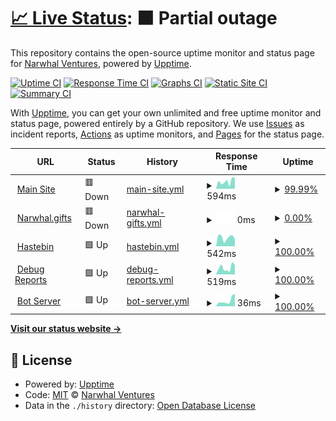 # [📈 Live Status](https://status.narwhal.cool): <!--live status--> **🟧 Partial outage**

This repository contains the open-source uptime monitor and status page for [Narwhal Ventures](https://narwhal.cool), powered by [Upptime](https://github.com/upptime/upptime).

[![Uptime CI](https://github.com/narwhalventures/status/workflows/Uptime%20CI/badge.svg)](https://github.com/narwhalventures/status/actions?query=workflow%3A%22Uptime+CI%22)
[![Response Time CI](https://github.com/narwhalventures/status/workflows/Response%20Time%20CI/badge.svg)](https://github.com/narwhalventures/status/actions?query=workflow%3A%22Response+Time+CI%22)
[![Graphs CI](https://github.com/narwhalventures/status/workflows/Graphs%20CI/badge.svg)](https://github.com/narwhalventures/status/actions?query=workflow%3A%22Graphs+CI%22)
[![Static Site CI](https://github.com/narwhalventures/status/workflows/Static%20Site%20CI/badge.svg)](https://github.com/narwhalventures/status/actions?query=workflow%3A%22Static+Site+CI%22)
[![Summary CI](https://github.com/narwhalventures/status/workflows/Summary%20CI/badge.svg)](https://github.com/narwhalventures/status/actions?query=workflow%3A%22Summary+CI%22)

With [Upptime](https://upptime.js.org), you can get your own unlimited and free uptime monitor and status page, powered entirely by a GitHub repository. We use [Issues](https://github.com/narwhalventures/status/issues) as incident reports, [Actions](https://github.com/narwhalventures/status/actions) as uptime monitors, and [Pages](https://status.narwhal.cool) for the status page.

<!--start: status pages-->
<!-- This summary is generated by Upptime (https://github.com/upptime/upptime) -->
<!-- Do not edit this manually, your changes will be overwritten -->
<!-- prettier-ignore -->
| URL | Status | History | Response Time | Uptime |
| --- | ------ | ------- | ------------- | ------ |
| <img alt="" src="https://icons.duckduckgo.com/ip3/narwhal.cool.ico" height="13"> [Main Site](https://narwhal.cool) | 🟥 Down | [main-site.yml](https://github.com/narwhalventures/status/commits/HEAD/history/main-site.yml) | <details><summary><img alt="Response time graph" src="./graphs/main-site/response-time-week.png" height="20"> 594ms</summary><br><a href="https://status.narwhal.cool/history/main-site"><img alt="Response time 1188" src="https://img.shields.io/endpoint?url=https%3A%2F%2Fraw.githubusercontent.com%2Fnarwhalventures%2Fstatus%2FHEAD%2Fapi%2Fmain-site%2Fresponse-time.json"></a><br><a href="https://status.narwhal.cool/history/main-site"><img alt="24-hour response time 672" src="https://img.shields.io/endpoint?url=https%3A%2F%2Fraw.githubusercontent.com%2Fnarwhalventures%2Fstatus%2FHEAD%2Fapi%2Fmain-site%2Fresponse-time-day.json"></a><br><a href="https://status.narwhal.cool/history/main-site"><img alt="7-day response time 594" src="https://img.shields.io/endpoint?url=https%3A%2F%2Fraw.githubusercontent.com%2Fnarwhalventures%2Fstatus%2FHEAD%2Fapi%2Fmain-site%2Fresponse-time-week.json"></a><br><a href="https://status.narwhal.cool/history/main-site"><img alt="30-day response time 641" src="https://img.shields.io/endpoint?url=https%3A%2F%2Fraw.githubusercontent.com%2Fnarwhalventures%2Fstatus%2FHEAD%2Fapi%2Fmain-site%2Fresponse-time-month.json"></a><br><a href="https://status.narwhal.cool/history/main-site"><img alt="1-year response time 1188" src="https://img.shields.io/endpoint?url=https%3A%2F%2Fraw.githubusercontent.com%2Fnarwhalventures%2Fstatus%2FHEAD%2Fapi%2Fmain-site%2Fresponse-time-year.json"></a></details> | <details><summary><a href="https://status.narwhal.cool/history/main-site">99.99%</a></summary><a href="https://status.narwhal.cool/history/main-site"><img alt="All-time uptime 99.97%" src="https://img.shields.io/endpoint?url=https%3A%2F%2Fraw.githubusercontent.com%2Fnarwhalventures%2Fstatus%2FHEAD%2Fapi%2Fmain-site%2Fuptime.json"></a><br><a href="https://status.narwhal.cool/history/main-site"><img alt="24-hour uptime 99.96%" src="https://img.shields.io/endpoint?url=https%3A%2F%2Fraw.githubusercontent.com%2Fnarwhalventures%2Fstatus%2FHEAD%2Fapi%2Fmain-site%2Fuptime-day.json"></a><br><a href="https://status.narwhal.cool/history/main-site"><img alt="7-day uptime 99.99%" src="https://img.shields.io/endpoint?url=https%3A%2F%2Fraw.githubusercontent.com%2Fnarwhalventures%2Fstatus%2FHEAD%2Fapi%2Fmain-site%2Fuptime-week.json"></a><br><a href="https://status.narwhal.cool/history/main-site"><img alt="30-day uptime 100.00%" src="https://img.shields.io/endpoint?url=https%3A%2F%2Fraw.githubusercontent.com%2Fnarwhalventures%2Fstatus%2FHEAD%2Fapi%2Fmain-site%2Fuptime-month.json"></a><br><a href="https://status.narwhal.cool/history/main-site"><img alt="1-year uptime 99.97%" src="https://img.shields.io/endpoint?url=https%3A%2F%2Fraw.githubusercontent.com%2Fnarwhalventures%2Fstatus%2FHEAD%2Fapi%2Fmain-site%2Fuptime-year.json"></a></details>
| <img alt="" src="https://icons.duckduckgo.com/ip3/narwhal.gifts.ico" height="13"> [Narwhal.gifts](https://narwhal.gifts) | 🟥 Down | [narwhal-gifts.yml](https://github.com/narwhalventures/status/commits/HEAD/history/narwhal-gifts.yml) | <details><summary><img alt="Response time graph" src="./graphs/narwhal-gifts/response-time-week.png" height="20"> 0ms</summary><br><a href="https://status.narwhal.cool/history/narwhal-gifts"><img alt="Response time 941" src="https://img.shields.io/endpoint?url=https%3A%2F%2Fraw.githubusercontent.com%2Fnarwhalventures%2Fstatus%2FHEAD%2Fapi%2Fnarwhal-gifts%2Fresponse-time.json"></a><br><a href="https://status.narwhal.cool/history/narwhal-gifts"><img alt="24-hour response time 0" src="https://img.shields.io/endpoint?url=https%3A%2F%2Fraw.githubusercontent.com%2Fnarwhalventures%2Fstatus%2FHEAD%2Fapi%2Fnarwhal-gifts%2Fresponse-time-day.json"></a><br><a href="https://status.narwhal.cool/history/narwhal-gifts"><img alt="7-day response time 0" src="https://img.shields.io/endpoint?url=https%3A%2F%2Fraw.githubusercontent.com%2Fnarwhalventures%2Fstatus%2FHEAD%2Fapi%2Fnarwhal-gifts%2Fresponse-time-week.json"></a><br><a href="https://status.narwhal.cool/history/narwhal-gifts"><img alt="30-day response time 522" src="https://img.shields.io/endpoint?url=https%3A%2F%2Fraw.githubusercontent.com%2Fnarwhalventures%2Fstatus%2FHEAD%2Fapi%2Fnarwhal-gifts%2Fresponse-time-month.json"></a><br><a href="https://status.narwhal.cool/history/narwhal-gifts"><img alt="1-year response time 941" src="https://img.shields.io/endpoint?url=https%3A%2F%2Fraw.githubusercontent.com%2Fnarwhalventures%2Fstatus%2FHEAD%2Fapi%2Fnarwhal-gifts%2Fresponse-time-year.json"></a></details> | <details><summary><a href="https://status.narwhal.cool/history/narwhal-gifts">0.00%</a></summary><a href="https://status.narwhal.cool/history/narwhal-gifts"><img alt="All-time uptime 47.52%" src="https://img.shields.io/endpoint?url=https%3A%2F%2Fraw.githubusercontent.com%2Fnarwhalventures%2Fstatus%2FHEAD%2Fapi%2Fnarwhal-gifts%2Fuptime.json"></a><br><a href="https://status.narwhal.cool/history/narwhal-gifts"><img alt="24-hour uptime 0.00%" src="https://img.shields.io/endpoint?url=https%3A%2F%2Fraw.githubusercontent.com%2Fnarwhalventures%2Fstatus%2FHEAD%2Fapi%2Fnarwhal-gifts%2Fuptime-day.json"></a><br><a href="https://status.narwhal.cool/history/narwhal-gifts"><img alt="7-day uptime 0.00%" src="https://img.shields.io/endpoint?url=https%3A%2F%2Fraw.githubusercontent.com%2Fnarwhalventures%2Fstatus%2FHEAD%2Fapi%2Fnarwhal-gifts%2Fuptime-week.json"></a><br><a href="https://status.narwhal.cool/history/narwhal-gifts"><img alt="30-day uptime 0.00%" src="https://img.shields.io/endpoint?url=https%3A%2F%2Fraw.githubusercontent.com%2Fnarwhalventures%2Fstatus%2FHEAD%2Fapi%2Fnarwhal-gifts%2Fuptime-month.json"></a><br><a href="https://status.narwhal.cool/history/narwhal-gifts"><img alt="1-year uptime 47.52%" src="https://img.shields.io/endpoint?url=https%3A%2F%2Fraw.githubusercontent.com%2Fnarwhalventures%2Fstatus%2FHEAD%2Fapi%2Fnarwhal-gifts%2Fuptime-year.json"></a></details>
| <img alt="" src="https://icons.duckduckgo.com/ip3/haste.narwhal.cool.ico" height="13"> [Hastebin](https://haste.narwhal.cool) | 🟩 Up | [hastebin.yml](https://github.com/narwhalventures/status/commits/HEAD/history/hastebin.yml) | <details><summary><img alt="Response time graph" src="./graphs/hastebin/response-time-week.png" height="20"> 542ms</summary><br><a href="https://status.narwhal.cool/history/hastebin"><img alt="Response time 839" src="https://img.shields.io/endpoint?url=https%3A%2F%2Fraw.githubusercontent.com%2Fnarwhalventures%2Fstatus%2FHEAD%2Fapi%2Fhastebin%2Fresponse-time.json"></a><br><a href="https://status.narwhal.cool/history/hastebin"><img alt="24-hour response time 444" src="https://img.shields.io/endpoint?url=https%3A%2F%2Fraw.githubusercontent.com%2Fnarwhalventures%2Fstatus%2FHEAD%2Fapi%2Fhastebin%2Fresponse-time-day.json"></a><br><a href="https://status.narwhal.cool/history/hastebin"><img alt="7-day response time 542" src="https://img.shields.io/endpoint?url=https%3A%2F%2Fraw.githubusercontent.com%2Fnarwhalventures%2Fstatus%2FHEAD%2Fapi%2Fhastebin%2Fresponse-time-week.json"></a><br><a href="https://status.narwhal.cool/history/hastebin"><img alt="30-day response time 557" src="https://img.shields.io/endpoint?url=https%3A%2F%2Fraw.githubusercontent.com%2Fnarwhalventures%2Fstatus%2FHEAD%2Fapi%2Fhastebin%2Fresponse-time-month.json"></a><br><a href="https://status.narwhal.cool/history/hastebin"><img alt="1-year response time 839" src="https://img.shields.io/endpoint?url=https%3A%2F%2Fraw.githubusercontent.com%2Fnarwhalventures%2Fstatus%2FHEAD%2Fapi%2Fhastebin%2Fresponse-time-year.json"></a></details> | <details><summary><a href="https://status.narwhal.cool/history/hastebin">100.00%</a></summary><a href="https://status.narwhal.cool/history/hastebin"><img alt="All-time uptime 94.41%" src="https://img.shields.io/endpoint?url=https%3A%2F%2Fraw.githubusercontent.com%2Fnarwhalventures%2Fstatus%2FHEAD%2Fapi%2Fhastebin%2Fuptime.json"></a><br><a href="https://status.narwhal.cool/history/hastebin"><img alt="24-hour uptime 100.00%" src="https://img.shields.io/endpoint?url=https%3A%2F%2Fraw.githubusercontent.com%2Fnarwhalventures%2Fstatus%2FHEAD%2Fapi%2Fhastebin%2Fuptime-day.json"></a><br><a href="https://status.narwhal.cool/history/hastebin"><img alt="7-day uptime 100.00%" src="https://img.shields.io/endpoint?url=https%3A%2F%2Fraw.githubusercontent.com%2Fnarwhalventures%2Fstatus%2FHEAD%2Fapi%2Fhastebin%2Fuptime-week.json"></a><br><a href="https://status.narwhal.cool/history/hastebin"><img alt="30-day uptime 100.00%" src="https://img.shields.io/endpoint?url=https%3A%2F%2Fraw.githubusercontent.com%2Fnarwhalventures%2Fstatus%2FHEAD%2Fapi%2Fhastebin%2Fuptime-month.json"></a><br><a href="https://status.narwhal.cool/history/hastebin"><img alt="1-year uptime 94.41%" src="https://img.shields.io/endpoint?url=https%3A%2F%2Fraw.githubusercontent.com%2Fnarwhalventures%2Fstatus%2FHEAD%2Fapi%2Fhastebin%2Fuptime-year.json"></a></details>
| <img alt="" src="https://icons.duckduckgo.com/ip3/debug.narwhal.cool.ico" height="13"> [Debug Reports](https://debug.narwhal.cool) | 🟩 Up | [debug-reports.yml](https://github.com/narwhalventures/status/commits/HEAD/history/debug-reports.yml) | <details><summary><img alt="Response time graph" src="./graphs/debug-reports/response-time-week.png" height="20"> 519ms</summary><br><a href="https://status.narwhal.cool/history/debug-reports"><img alt="Response time 587" src="https://img.shields.io/endpoint?url=https%3A%2F%2Fraw.githubusercontent.com%2Fnarwhalventures%2Fstatus%2FHEAD%2Fapi%2Fdebug-reports%2Fresponse-time.json"></a><br><a href="https://status.narwhal.cool/history/debug-reports"><img alt="24-hour response time 716" src="https://img.shields.io/endpoint?url=https%3A%2F%2Fraw.githubusercontent.com%2Fnarwhalventures%2Fstatus%2FHEAD%2Fapi%2Fdebug-reports%2Fresponse-time-day.json"></a><br><a href="https://status.narwhal.cool/history/debug-reports"><img alt="7-day response time 519" src="https://img.shields.io/endpoint?url=https%3A%2F%2Fraw.githubusercontent.com%2Fnarwhalventures%2Fstatus%2FHEAD%2Fapi%2Fdebug-reports%2Fresponse-time-week.json"></a><br><a href="https://status.narwhal.cool/history/debug-reports"><img alt="30-day response time 527" src="https://img.shields.io/endpoint?url=https%3A%2F%2Fraw.githubusercontent.com%2Fnarwhalventures%2Fstatus%2FHEAD%2Fapi%2Fdebug-reports%2Fresponse-time-month.json"></a><br><a href="https://status.narwhal.cool/history/debug-reports"><img alt="1-year response time 587" src="https://img.shields.io/endpoint?url=https%3A%2F%2Fraw.githubusercontent.com%2Fnarwhalventures%2Fstatus%2FHEAD%2Fapi%2Fdebug-reports%2Fresponse-time-year.json"></a></details> | <details><summary><a href="https://status.narwhal.cool/history/debug-reports">100.00%</a></summary><a href="https://status.narwhal.cool/history/debug-reports"><img alt="All-time uptime 99.94%" src="https://img.shields.io/endpoint?url=https%3A%2F%2Fraw.githubusercontent.com%2Fnarwhalventures%2Fstatus%2FHEAD%2Fapi%2Fdebug-reports%2Fuptime.json"></a><br><a href="https://status.narwhal.cool/history/debug-reports"><img alt="24-hour uptime 100.00%" src="https://img.shields.io/endpoint?url=https%3A%2F%2Fraw.githubusercontent.com%2Fnarwhalventures%2Fstatus%2FHEAD%2Fapi%2Fdebug-reports%2Fuptime-day.json"></a><br><a href="https://status.narwhal.cool/history/debug-reports"><img alt="7-day uptime 100.00%" src="https://img.shields.io/endpoint?url=https%3A%2F%2Fraw.githubusercontent.com%2Fnarwhalventures%2Fstatus%2FHEAD%2Fapi%2Fdebug-reports%2Fuptime-week.json"></a><br><a href="https://status.narwhal.cool/history/debug-reports"><img alt="30-day uptime 100.00%" src="https://img.shields.io/endpoint?url=https%3A%2F%2Fraw.githubusercontent.com%2Fnarwhalventures%2Fstatus%2FHEAD%2Fapi%2Fdebug-reports%2Fuptime-month.json"></a><br><a href="https://status.narwhal.cool/history/debug-reports"><img alt="1-year uptime 99.94%" src="https://img.shields.io/endpoint?url=https%3A%2F%2Fraw.githubusercontent.com%2Fnarwhalventures%2Fstatus%2FHEAD%2Fapi%2Fdebug-reports%2Fuptime-year.json"></a></details>
| <img alt="" src="https://icons.duckduckgo.com/ip3/null.ico" height="13"> [Bot Server](192.99.42.133) | 🟩 Up | [bot-server.yml](https://github.com/narwhalventures/status/commits/HEAD/history/bot-server.yml) | <details><summary><img alt="Response time graph" src="./graphs/bot-server/response-time-week.png" height="20"> 36ms</summary><br><a href="https://status.narwhal.cool/history/bot-server"><img alt="Response time 42" src="https://img.shields.io/endpoint?url=https%3A%2F%2Fraw.githubusercontent.com%2Fnarwhalventures%2Fstatus%2FHEAD%2Fapi%2Fbot-server%2Fresponse-time.json"></a><br><a href="https://status.narwhal.cool/history/bot-server"><img alt="24-hour response time 77" src="https://img.shields.io/endpoint?url=https%3A%2F%2Fraw.githubusercontent.com%2Fnarwhalventures%2Fstatus%2FHEAD%2Fapi%2Fbot-server%2Fresponse-time-day.json"></a><br><a href="https://status.narwhal.cool/history/bot-server"><img alt="7-day response time 36" src="https://img.shields.io/endpoint?url=https%3A%2F%2Fraw.githubusercontent.com%2Fnarwhalventures%2Fstatus%2FHEAD%2Fapi%2Fbot-server%2Fresponse-time-week.json"></a><br><a href="https://status.narwhal.cool/history/bot-server"><img alt="30-day response time 45" src="https://img.shields.io/endpoint?url=https%3A%2F%2Fraw.githubusercontent.com%2Fnarwhalventures%2Fstatus%2FHEAD%2Fapi%2Fbot-server%2Fresponse-time-month.json"></a><br><a href="https://status.narwhal.cool/history/bot-server"><img alt="1-year response time 42" src="https://img.shields.io/endpoint?url=https%3A%2F%2Fraw.githubusercontent.com%2Fnarwhalventures%2Fstatus%2FHEAD%2Fapi%2Fbot-server%2Fresponse-time-year.json"></a></details> | <details><summary><a href="https://status.narwhal.cool/history/bot-server">100.00%</a></summary><a href="https://status.narwhal.cool/history/bot-server"><img alt="All-time uptime 99.69%" src="https://img.shields.io/endpoint?url=https%3A%2F%2Fraw.githubusercontent.com%2Fnarwhalventures%2Fstatus%2FHEAD%2Fapi%2Fbot-server%2Fuptime.json"></a><br><a href="https://status.narwhal.cool/history/bot-server"><img alt="24-hour uptime 100.00%" src="https://img.shields.io/endpoint?url=https%3A%2F%2Fraw.githubusercontent.com%2Fnarwhalventures%2Fstatus%2FHEAD%2Fapi%2Fbot-server%2Fuptime-day.json"></a><br><a href="https://status.narwhal.cool/history/bot-server"><img alt="7-day uptime 100.00%" src="https://img.shields.io/endpoint?url=https%3A%2F%2Fraw.githubusercontent.com%2Fnarwhalventures%2Fstatus%2FHEAD%2Fapi%2Fbot-server%2Fuptime-week.json"></a><br><a href="https://status.narwhal.cool/history/bot-server"><img alt="30-day uptime 100.00%" src="https://img.shields.io/endpoint?url=https%3A%2F%2Fraw.githubusercontent.com%2Fnarwhalventures%2Fstatus%2FHEAD%2Fapi%2Fbot-server%2Fuptime-month.json"></a><br><a href="https://status.narwhal.cool/history/bot-server"><img alt="1-year uptime 99.69%" src="https://img.shields.io/endpoint?url=https%3A%2F%2Fraw.githubusercontent.com%2Fnarwhalventures%2Fstatus%2FHEAD%2Fapi%2Fbot-server%2Fuptime-year.json"></a></details>

<!--end: status pages-->

[**Visit our status website →**](https://status.narwhal.cool)

## 📄 License

- Powered by: [Upptime](https://github.com/upptime/upptime)
- Code: [MIT](./LICENSE) © [Narwhal Ventures](https://narwhal.cool)
- Data in the `./history` directory: [Open Database License](https://opendatacommons.org/licenses/odbl/1-0/)
